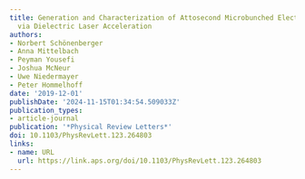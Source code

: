 ```yaml
---
title: Generation and Characterization of Attosecond Microbunched Electron Pulse Trains
  via Dielectric Laser Acceleration
authors:
- Norbert Schönenberger
- Anna Mittelbach
- Peyman Yousefi
- Joshua McNeur
- Uwe Niedermayer
- Peter Hommelhoff
date: '2019-12-01'
publishDate: '2024-11-15T01:34:54.509033Z'
publication_types:
- article-journal
publication: '*Physical Review Letters*'
doi: 10.1103/PhysRevLett.123.264803
links:
- name: URL
  url: https://link.aps.org/doi/10.1103/PhysRevLett.123.264803
---
```

